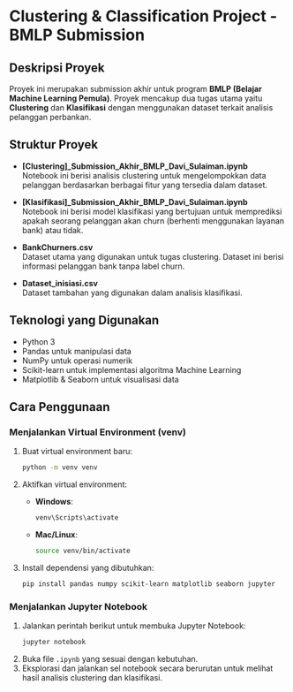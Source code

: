 # Clustering & Classification Project - BMLP Submission

## Deskripsi Proyek
Proyek ini merupakan submission akhir untuk program **BMLP (Belajar Machine Learning Pemula)**. Proyek mencakup dua tugas utama yaitu **Clustering** dan **Klasifikasi** dengan menggunakan dataset terkait analisis pelanggan perbankan.

## Struktur Proyek
- **[Clustering]_Submission_Akhir_BMLP_Davi_Sulaiman.ipynb**  
  Notebook ini berisi analisis clustering untuk mengelompokkan data pelanggan berdasarkan berbagai fitur yang tersedia dalam dataset.

- **[Klasifikasi]_Submission_Akhir_BMLP_Davi_Sulaiman.ipynb**  
  Notebook ini berisi model klasifikasi yang bertujuan untuk memprediksi apakah seorang pelanggan akan churn (berhenti menggunakan layanan bank) atau tidak.

- **BankChurners.csv**  
  Dataset utama yang digunakan untuk tugas clustering. Dataset ini berisi informasi pelanggan bank tanpa label churn.

- **Dataset_inisiasi.csv**  
  Dataset tambahan yang digunakan dalam analisis klasifikasi.

## Teknologi yang Digunakan
- Python 3
- Pandas untuk manipulasi data
- NumPy untuk operasi numerik
- Scikit-learn untuk implementasi algoritma Machine Learning
- Matplotlib & Seaborn untuk visualisasi data

## Cara Penggunaan

### Menjalankan Virtual Environment (venv)
1. Buat virtual environment baru:
   ```bash
   python -m venv venv
   ```
2. Aktifkan virtual environment:
   - **Windows**:
     ```bash
     venv\Scripts\activate
     ```
   - **Mac/Linux**:
     ```bash
     source venv/bin/activate
     ```

3. Install dependensi yang dibutuhkan:
   ```bash
   pip install pandas numpy scikit-learn matplotlib seaborn jupyter
   ```

### Menjalankan Jupyter Notebook
1. Jalankan perintah berikut untuk membuka Jupyter Notebook:
   ```bash
   jupyter notebook
   ```
2. Buka file `.ipynb` yang sesuai dengan kebutuhan.
3. Eksplorasi dan jalankan sel notebook secara berurutan untuk melihat hasil analisis clustering dan klasifikasi.
